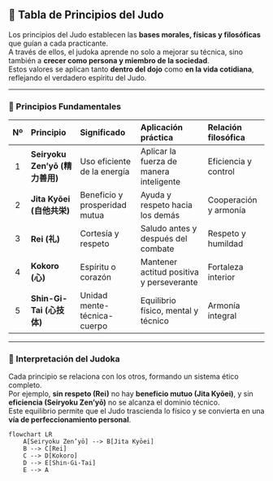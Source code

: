 ## 📜 Tabla de Principios del Judo

Los principios del Judo establecen las **bases morales, físicas y filosóficas** que guían a cada practicante.  
A través de ellos, el judoka aprende no solo a mejorar su técnica, sino también a **crecer como persona y miembro de la sociedad**.  
Estos valores se aplican tanto **dentro del dojo** como **en la vida cotidiana**, reflejando el verdadero espíritu del Judo.

---

### 📘 Principios Fundamentales

| Nº | Principio | Significado | Aplicación práctica | Relación filosófica |
|:--:|:-----------|:-------------|:--------------------|:--------------------|
| 1 | **Seiryoku Zen’yō (精力善用)** | Uso eficiente de la energía | Aplicar la fuerza de manera inteligente | Eficiencia y control |
| 2 | **Jita Kyōei (自他共栄)** | Beneficio y prosperidad mutua | Ayuda y respeto hacia los demás | Cooperación y armonía |
| 3 | **Rei (礼)** | Cortesía y respeto | Saludo antes y después del combate | Respeto y humildad |
| 4 | **Kokoro (心)** | Espíritu o corazón | Mantener actitud positiva y perseverante | Fortaleza interior |
| 5 | **Shin-Gi-Tai (心技体)** | Unidad mente-técnica-cuerpo | Equilibrio físico, mental y técnico | Armonía integral |

---

### 🧩 Interpretación del Judoka

Cada principio se relaciona con los otros, formando un sistema ético completo.  
Por ejemplo, **sin respeto (Rei)** no hay **beneficio mutuo (Jita Kyōei)**, y sin **eficiencia (Seiryoku Zen’yō)** no se alcanza el dominio técnico.  
Este equilibrio permite que el Judo trascienda lo físico y se convierta en una **vía de perfeccionamiento personal**.

```mermaid
flowchart LR
    A[Seiryoku Zen’yō] --> B[Jita Kyōei]
    B --> C[Rei]
    C --> D[Kokoro]
    D --> E[Shin-Gi-Tai]
    E --> A
